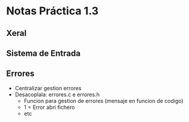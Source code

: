 # Notas Práctica 1.3

## Xeral

## Sistema de Entrada

## Errores
+ Centralizar gestion errores
+ Desacoplala: errores.c e errores.h
    + Funcion para gestion de errores (mensaje en funcion de codigo)
    + 1 = Error abri fichero
    + etc